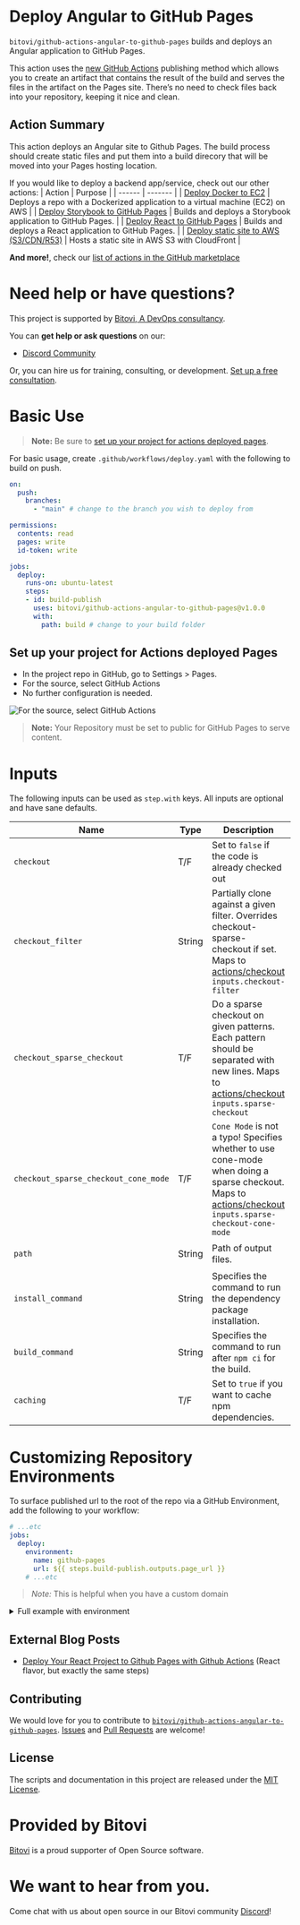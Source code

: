 # Deploy Angular to GitHub Pages

`bitovi/github-actions-angular-to-github-pages` builds and deploys an Angular application to GitHub Pages.

This action uses the [new GitHub Actions](https://www.bitovi.com/blog/deploy-your-react-project-to-github-pages-with-github-actions#DeployyourReactprojecttoGitHubPageswithGitHubActions-What%E2%80%99sNewwithGitHubPages) publishing method which allows you to create an artifact that contains the result of the build and serves the files in the artifact on the Pages site. There’s no need to check files back into your repository, keeping it nice and clean.
<!-- ![alt](https://bitovi-gha-pixel-tracker-deployment-main.bitovi-sandbox.com/pixel/P767_UznW_lSAbZZOhPj-) -->

## Action Summary

This action deploys an Angular site to Github Pages. The build process should create static files and put them into a build direcory that will be moved into your Pages hosting location.

If you would like to deploy a backend app/service, check out our other actions:
| Action | Purpose |
| ------ | ------- |
| [Deploy Docker to EC2](https://github.com/marketplace/actions/deploy-docker-to-aws-ec2) | Deploys a repo with a Dockerized application to a virtual machine (EC2) on AWS |
| [Deploy Storybook to GitHub Pages](https://github.com/marketplace/actions/deploy-storybook-to-github-pages) | Builds and deploys a Storybook application to GitHub Pages. |
| [Deploy React to GitHub Pages](https://github.com/bitovi/github-actions-react-to-github-pages) | Builds and deploys a React application to GitHub Pages. |
| [Deploy static site to AWS (S3/CDN/R53)](https://github.com/marketplace/actions/deploy-static-site-to-aws-s3-cdn-r53) | Hosts a static site in AWS S3 with CloudFront |

**And more!**, check our [list of actions in the GitHub marketplace](https://github.com/marketplace?category=&type=actions&verification=&query=bitovi)

# Need help or have questions?

This project is supported by [Bitovi, A DevOps consultancy](https://www.bitovi.com/services/devops-consulting).

You can **get help or ask questions** on our:

- [Discord Community](https://discord.gg/zAHn4JBVcX)

Or, you can hire us for training, consulting, or development. [Set up a free consultation](https://www.bitovi.com/services/devops-consulting).

# Basic Use

> **Note:** Be sure to [set up your project for actions deployed pages](#set-up-your-project-for-actions-deployed-pages).

For basic usage, create `.github/workflows/deploy.yaml` with the following to build on push.

```yaml
on:
  push:
    branches:
      - "main" # change to the branch you wish to deploy from

permissions:
  contents: read
  pages: write
  id-token: write

jobs:
  deploy:
    runs-on: ubuntu-latest
    steps:
    - id: build-publish
      uses: bitovi/github-actions-angular-to-github-pages@v1.0.0
      with:
        path: build # change to your build folder
```

## Set up your project for Actions deployed Pages

- In the project repo in GitHub, go to Settings > Pages.
- For the source, select GitHub Actions
- No further configuration is needed.

![For the source, select GitHub Actions](./assets/github%20action%201.webp)

> **Note:** Your Repository must be set to public for GitHub Pages to serve content.

# Inputs

The following inputs can be used as `step.with` keys. All inputs are optional and have sane defaults.

| Name             | Type    | Description                        |  Default |
|------------------|---------|------------------------------------|--|
| `checkout`       | T/F  | Set to `false` if the code is already checked out | `true` |
| `checkout_filter`   | String | Partially clone against a given filter. Overrides checkout-sparse-checkout if set. Maps to [actions/checkout](https://github.com/actions/checkout) `inputs.checkout-filter` | `false` |
| `checkout_sparse_checkout` | T/F | Do a sparse checkout on given patterns. Each pattern should be separated with new lines. Maps to [actions/checkout](https://github.com/actions/checkout) `inputs.sparse-checkout` | `false` |
| `checkout_sparse_checkout_cone_mode` | T/F | `Cone Mode` is not a typo! Specifies whether to use cone-mode when doing a sparse checkout. Maps to [actions/checkout](https://github.com/actions/checkout) `inputs.sparse-checkout-cone-mode` | `true` |
| `path` | String | Path of output files. | `dist/${{ github.event.repository.name }}/browser` |
| `install_command` | String | Specifies the command to run the dependency package installation. | `npm ci` |
| `build_command` | String | Specifies the command to run after `npm ci` for the build. | `npm run build -- --base-href=/${{ github.event.repository.name }}/`|
| `caching` | T/F | Set to `true` if you want to cache npm dependencies. | `false` |

# Customizing Repository Environments

To surface published url to the root of the repo via a GitHub Environment, add the following to your workflow:

```yaml
# ...etc
jobs:
  deploy:
    environment:
      name: github-pages
      url: ${{ steps.build-publish.outputs.page_url }}
    # ...etc
```

> *Note:* This is helpful when you have a custom domain

<details>
  <summary>Full example with environment</summary>

```yaml
on:
  push:
    branches:
      - "main" # change to the branch you wish to deploy from

permissions:
  contents: read
  pages: write
  id-token: write

jobs:
  deploy:
    environment:
      name: github-pages
      url: ${{ steps.build-publish.outputs.page_url }}
    runs-on: ubuntu-latest
    steps:
    - id: build-publish
      uses: bitovi/github-actions-angularar-to-github-pages@v1.2.4
      with:
        path: build # change to your build folder
```

</details>

## External Blog Posts

- [Deploy Your React Project to Github Pages with Github Actions](https://www.bitovi.com/blog/deploy-your-react-project-to-github-pages-with-github-actions) (React flavor, but exactly the same steps)

## Contributing

We would love for you to contribute to [`bitovi/github-actions-angular-to-github-pages`](https://github.com/bitovi/github-actions-angular-to-github-pages).   [Issues](https://github.com/bitovi/github-actions-angular-to-github-pages/issues) and [Pull Requests](https://github.com/bitovi/github-actions-angular-to-github-pages/pulls) are welcome!

## License

The scripts and documentation in this project are released under the [MIT License](https://github.com/bitovi/github-actions-react-to-github-pages/blob/main/LICENSE).

# Provided by Bitovi

[Bitovi](https://www.bitovi.com/) is a proud supporter of Open Source software.

# We want to hear from you.

Come chat with us about open source in our Bitovi community [Discord](https://discord.gg/J7ejFsZnJ4Z)!
